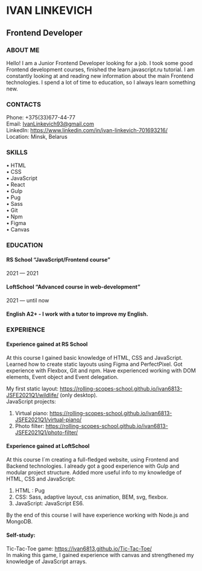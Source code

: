 # IVAN LINKEVICH

## Frontend Developer

### ABOUT ME
Hello! I am a Junior Frontend Developer looking for a job. I took some good Frontend development courses, finished the learn.javascript.ru tutorial. I am constantly looking at and reading new information about the main Frontend technologies. I spend a lot of time to education, so I always learn something new.

### CONTACTS
Phone: +375(33)677-44-77  
Email: IvanLinkevich93@gmail.com  
LinkedIn: https://www.linkedin.com/in/ivan-linkevich-701693216/  
Location: Minsk, Belarus  

### SKILLS
•	HTML  
•	CSS  
•	JavaScript  
•	React  
•	Gulp  
•	Pug  
•	Sass  
•	Git  
•	Npm  
•	Figma  
•	Canvas  

### EDUCATION
#### RS School “JavaScript/Frontend course”
2021 — 2021

#### LoftSchool “Advanced course in web-development”
2021 — until now 

#### English A2+ - I work with a tutor to improve my English.

### EXPERIENCE
#### Experience gained at RS School
At this course I gained basic knowledge of HTML, CSS and JavaScript. Learned how to create static layouts using Figma and PerfectPixel. Got experience with Flexbox, Git and npm. Have experienced working with DOM elements, Event object and Event delegation.

My first static layout: https://rolling-scopes-school.github.io/ivan6813-JSFE2021Q1/wildlife/  (only desktop).  
JavaScript projects:
1.	Virtual piano: https://rolling-scopes-school.github.io/ivan6813-JSFE2021Q1/virtual-piano/
2.	Photo filter: https://rolling-scopes-school.github.io/ivan6813-JSFE2021Q1/photo-filter/


#### Experience gained at LoftSchool
At this course I`m creating a full-fledged website, using Frontend and Backend technologies. I already got a good experience with Gulp and modular project structure. Added more useful info to my knowledge of HTML, CSS and JavaScript:

1.	HTML : Pug
2.	CSS: Sass, adaptive layout, css animation, BEM, svg, flexbox.
3.	JavaScript: JavaScript ES6.

By the end of this course I will have experience working with Node.js and MongoDB.  

#### Self-study:  
Tic-Tac-Toe game: https://ivan6813.github.io/Tic-Tac-Toe/  
In making this game, I gained experience with canvas and strengthened my knowledge of JavaScript arrays.


